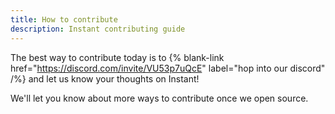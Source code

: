 ```yaml
---
title: How to contribute
description: Instant contributing guide
---
```


The best way to contribute today is to {% blank-link href="https://discord.com/invite/VU53p7uQcE" label="hop into our discord" /%} and let us know your thoughts on Instant!

We'll let you know about more ways to contribute once we open source.
